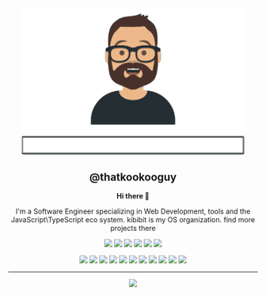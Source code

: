 

<p align="center">
  <a href="https://github.com/thatkookooguy" target="blank"><img src="2020-10-17-12-58-11.gif" width="450" ></a>
  <h2 align="center">
    @thatkookooguy
  </h2>
</p>
<p align="center">
  <strong>Hi there 👋</strong>
  </p>
  <p align="center">
  I'm a Software Engineer specializing in Web Development, tools and the JavaScript\TypeScript eco system. kibibit is my OS organization. find more projects there
</p>
<p align="center">
  <a href="#"><img src="http://img.shields.io/static/v1?label=Stackoverflow&message=thatkookooguy&color=FE7A16&style=for-the-badge&logo=stackoverflow"></a>
  <a href="#"><img src="http://img.shields.io/static/v1?label=twitter&message=thatkookooguy&color=1DA1F2&style=for-the-badge&logo=twitter"></a>
  <a href="#"><img src="http://img.shields.io/static/v1?label=twitter&message=thatkookooguy&color=1DA1F2&style=for-the-badge&logo=twitter"></a>
  <a href="#"><img src="http://img.shields.io/static/v1?label=codepen&message=thatkookooguy&color=212121&style=for-the-badge&logo=codepen"></a>
  <a href="#"><img src="http://img.shields.io/static/v1?label=linkedin&message=thatkookooguy&color=0077B5&style=for-the-badge&logo=linkedin"></a>
  <a href="#"><img src="http://img.shields.io/static/v1?label=twitch&message=thatkookooguy&color=9146FF&style=for-the-badge&logo=twitch"></a>
</p>
<p align="center">
  <a href="#"><img src="http://img.shields.io/static/v1?label=%20&message=TypeScript&color=007ACC&style=for-the-badge&logo=typescript"></a>
  <a href="#"><img src="http://img.shields.io/static/v1?label=%20&message=JavaScript&color=212121&style=for-the-badge&logo=javascript"></a>
  <a href="#"><img src="http://img.shields.io/static/v1?label=%20&message=HTML&color=212121&style=for-the-badge&logo=html5"></a>
  <a href="#"><img src="http://img.shields.io/static/v1?label=%20&message=SASS&color=212121&style=for-the-badge&logo=sass"></a>
  <a href="#"><img src="http://img.shields.io/static/v1?label=%20&message=css&color=1572B6&style=for-the-badge&logo=css3"></a>
  <a href="#"><img src="http://img.shields.io/static/v1?label=%20&message=angular&color=DD0031&style=for-the-badge&logo=angular"></a>
  <a href="#"><img src="http://img.shields.io/static/v1?label=%20&message=Material%20Design&color=whitesmoke&style=for-the-badge&logo=material-design"></a>
  <a href="#"><img src="http://img.shields.io/static/v1?label=%20&message=jest&color=C21325&style=for-the-badge&logo=jest"></a>
  <a href="#"><img src="http://img.shields.io/static/v1?label=%20&message=git&color=212121&style=for-the-badge&logo=git"></a>
  <a href="#"><img src="http://img.shields.io/static/v1?label=%20&message=nest&color=E0234E&style=for-the-badge&logo=nestjs"></a>
  <a href="#"><img src="http://img.shields.io/static/v1?label=%20&message=kubernetes&color=212121&style=for-the-badge&logo=kubernetes"></a>
</p>
<hr>
<p align="center">
  <img src="https://github-readme-stats.vercel.app/api?username=thatkookooguy&hide=stars&show_icons=true&theme=cobalt">
</p>

<!--
### Spotify Playing 🎧

[![Spotify](https://novatorem.bgstatic.vercel.app/api/spotify)](https://open.spotify.com/user/1261500725)
-->

<!--
**Thatkookooguy/thatkookooguy** is a ✨ _special_ ✨ repository because its `README.md` (this file) appears on your GitHub profile.

Here are some ideas to get you started:

- 🔭 I’m currently working on ...
- 🌱 I’m currently learning ...
- 👯 I’m looking to collaborate on ...
- 🤔 I’m looking for help with ...
- 💬 Ask me about ...
- 📫 How to reach me: ...
- 😄 Pronouns: ...
- ⚡ Fun fact: ...
-->

